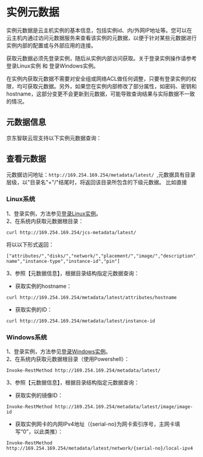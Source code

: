 # 实例元数据

实例元数据是云主机实例的基本信息，包括实例id、内/外网IP地址等。您可以在云主机内通过访问元数据服务来查看该实例的元数据，以便于针对某些元数据进行实例内部的配置或与外部应用的连接。

获取元数据必须先登录实例，随后从实例内部访问获取。关于登录实例操作请参考 登录Linux实例 和 登录Windows实例。

在实例内获取元数据不需要对安全组或网络ACL做任何调整，只要有登录实例的权限，均可获取元数据。另外，如果您在实例内部修改了部分属性，如密码、密钥和hostname，这部分变更不会更新到元数据，可能导致查询结果与实际数据不一致的情况。

## 元数据信息
京东智联云现支持以下实例元数据查询：


## 查看元数据
元数据访问地址：`http://169.254.169.254/metadata/latest/ `,元数据具有目录层级，以"目录名"+"/"结尾时，将返回该目录所包含的下级元数据。
比如直接

### Linux系统

1、登录实例，方法参见[登录Linux实例](https://docs.jdcloud.com/virtual-machines/connect-to-linux-instance)。<br>
2、在系统内获取元数据根目录：
```
curl http://169.254.169.254/jcs-metadata/latest/
```
将以以下形式返回：
```
["attributes/","disks/","network/","placement/","image/","description","instance-name","instance-type","instance-id","pin"]
```
3、参照【元数据信息】，根据目录结构指定元数据查询：<br>
* 获取实例的hostname：
```
curl http://169.254.169.254/metadata/latest/attributes/hostname
```
* 获取实例的ID：
```
curl http://169.254.169.254/metadata/latest/instance-id
```

### Windows系统

1、登录实例，方法参见[登录Windows实例](https://docs.jdcloud.com/virtual-machines/connect-to-linux-instance)。<br>
2、在系统内获取元数据根目录（使用Powershell）：<br>
```
Invoke-RestMethod http://169.254.169.254/metadata/latest/
```
3、参照【元数据信息】，根据目录结构指定元数据查询：<br>
* 获取实例的镜像ID：
```
Invoke-RestMethod http://169.254.169.254/metadata/latest/image/image-id
```
* 获取实例网卡的内网IPv4地址（{serial-no}为网卡索引序号，主网卡填写“0”，以此类推）：
```
Invoke-RestMethod http://169.254.169.254/metadata/latest/network/{serial-no}/local-ipv4
```

